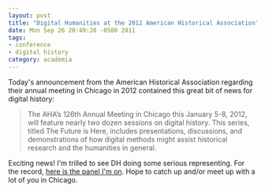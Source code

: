 ```yaml
---
layout: post
title: "Digital Humanities at the 2012 American Historical Association"
date: Mon Sep 26 20:49:20 -0500 2011
tags:
- conference
- digital history
category: academia
---
```


Today's announcement from the American Historical Association regarding their
annual meeting in Chicago in 2012 contained this great bit of news for digital
history:

> The AHA’s 126th Annual Meeting in Chicago this January 5-8, 2012, will feature
> nearly two dozen sessions on digital history. This series, titled The Future
> is Here, includes presentations, discussions, and demonstrations of how
> digital methods might assist historical research and the humanities in
> general.

Exciting news! I'm trilled to see DH doing some serious representing. For the record, [here is the panel I'm on](http://aha.confex.com/aha/2012/webprogram/Session6779.html). Hope to catch up and/or meet up with a lot of you in Chicago.
